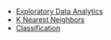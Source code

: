 * [Exploratory Data Analytics](/Supervised_learning/EDA)
* [K Nearest Neighbors](/Supervised_learning/knn.py)
* [Classification](/Supervised_learning/classification/readme.md)
